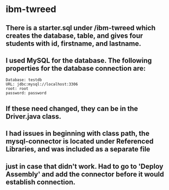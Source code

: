 # ibm-twreed

## There is a starter.sql under /ibm-twreed which creates the database, table, and gives four students with id, firstname, and lastname.

## I used MySQL for the database.  The following properties for the database connection are:
	Database: testdb
	URL: jdbc:mysql://localhost:3306
	root: root
	password: password
	
## If these need changed, they can be in the Driver.java class.

## I had issues in beginning with class path, the mysql-connector is located under Referenced Libraries, and was included as a separate file
## just in case that didn't work.  Had to go to 'Deploy Assembly' and add the connector before it would establish connection.
